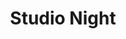 ---
title: Studio Night #2
year: 1922
opening_date: 
closing_date: 
layout: productions
image:
image_caption:
image_credit:
playbill:
category:
details:
  Theatre: Theatre Jacksonville
cast: 
  Aunt Polly At the Exposition: Adnah Duckworth
  Blackface Sketch: Jane Hopkins
  Cuthbert, Clarence and Claud:
    - E.S. Beauchamp-Nobbs
    - Ralph Cooper
    - Thomas Shuff
  Greater Love Hath No Maid: Morris Diamond
  Marionette Number: 
    - Rose Baldwin
    - Vide Broward 
    - Winifred Snowden
  The Man on the Curb - The Woman: Dore' Beauchamp-Nobbs
  The Man on the Curb - The Man: E.S. Beauchamp-Nobbs
crew:
  Stage Setting:
    - Mr. Charles Tharp
    - Mrs. Charles Tharp
external_links:
---